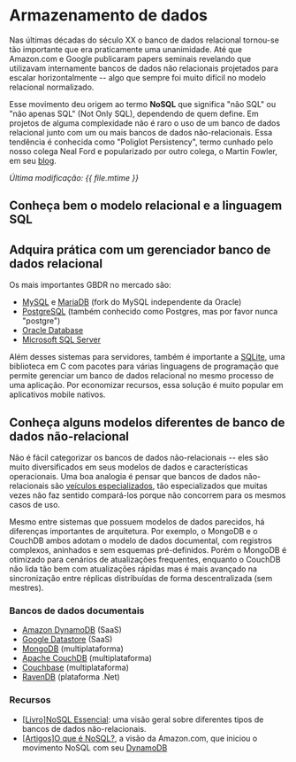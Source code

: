 # Armazenamento de dados

Nas últimas décadas do século XX o banco de dados relacional tornou-se tão
importante que era praticamente uma unanimidade. Até que Amazon.com e Google
publicaram papers seminais revelando que utilizavam internamente bancos de dados
não relacionais projetados para escalar horizontalmente -- algo que sempre foi
muito difícil no modelo relacional normalizado.

Esse movimento deu origem ao termo **NoSQL** que significa "não SQL" ou "não
apenas SQL" (Not Only SQL), dependendo de quem define. Em projetos de alguma
complexidade não é raro o uso de um banco de dados relacional junto com um ou
mais bancos de dados não-relacionais. Essa tendência é conhecida como "Poliglot
Persistency", termo cunhado pelo nosso colega Neal Ford e popularizado por outro
colega, o Martin Fowler, em seu
[blog](http://martinfowler.com/bliki/PolyglotPersistence.html).

<!-- toc -->

*Última modificação: {{ file.mtime }}*

## Conheça bem o modelo relacional e a linguagem SQL

## Adquira prática com um gerenciador banco de dados relacional

Os mais importantes GBDR no mercado são:

* [MySQL](https://www.mysql.com/) e [MariaDB](https://mariadb.org/) (fork do
  MySQL independente da Oracle)
* [PostgreSQL](https://www.postgresql.org/) (também conhecido como Postgres,
  mas por favor nunca "postgre")
* [Oracle Database](https://www.oracle.com/database/index.html)
* [Microsoft SQL Server](https://www.microsoft.com/pt-br/server-cloud/products/sql-server/overview.aspx)

Além desses sistemas para servidores, também é importante a
[SQLite](https://www.sqlite.org/), uma biblioteca em C com pacotes para várias
linguagens de programação que permite gerenciar um banco de dados relacional no
mesmo processo de uma aplicação. Por economizar recursos, essa solução é muito
popular em aplicativos mobile nativos.

## Conheça alguns modelos diferentes de banco de dados não-relacional

Não é fácil categorizar os bancos de dados não-relacionais -- eles são muito
diversificados em seus modelos de dados e características operacionais. Uma boa
analogia é pensar que bancos de dados não-relacionais são [veículos
especializados](http://www.slideshare.net/ramalho/modelos-ricos/39), tão
especializados que muitas vezes não faz sentido compará-los porque não concorrem
para os mesmos casos de uso.

Mesmo entre sistemas que possuem modelos de dados parecidos, há diferenças
importantes de arquitetura. Por exemplo, o MongoDB e o CouchDB ambos adotam o
modelo de dados documental, com registros complexos, aninhados e sem esquemas
pré-definidos. Porém o MongoDB é otimizado para cenários de atualizações
frequentes, enquanto o CouchDB não lida tão bem com atualizações rápidas mas é
mais avançado na sincronização entre réplicas distribuídas de forma
descentralizada (sem mestres).

### Bancos de dados documentais

* [Amazon DynamoDB](https://aws.amazon.com/pt/dynamodb/) (SaaS)
* [Google Datastore](https://cloud.google.com/datastore/docs/) (SaaS)
* [MongoDB](https://www.mongodb.com/) (multiplataforma)
* [Apache CouchDB](http://couchdb.apache.org/) (multiplataforma)
* [Couchbase](http://www.couchbase.com/) (multiplataforma)
* [RavenDB](https://ravendb.net/) (plataforma .Net)

### Recursos

* [[Livro]NoSQL Essencial](http://novatec.com.br/livros/nosql-essencial/): uma
  visão geral sobre diferentes tipos de bancos de dados não-relacionais.
* [[Artigos]O que é NoSQL?](https://aws.amazon.com/pt/nosql/), a visão da
  Amazon.com, que iniciou o movimento NoSQL com seu
  [DynamoDB](https://aws.amazon.com/pt/dynamodb/)
